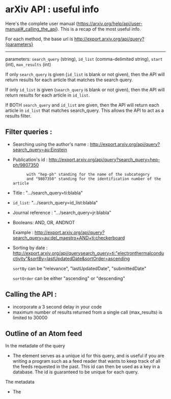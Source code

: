 # arXiv API : useful info
Here's the complete user manual (https://arxiv.org/help/api/user-manual#_calling_the_api). This is a recap of the most useful info.


For each method, the base url is
http://export.arxiv.org/api/query?{parameters}

------------------------------------

parameters: `search_query` (string), `id_list` (comma-delimited string), `start` (int), `max_results`	(int)


If only `search_query` is given (`id_list` is blank or not given), then the API will return results for each article that matches the search query.

If only `id_list` is given (`search_query` is blank or not given), then the API will return results for each article in `id_list`.

If BOTH `search_query` and `id_list` are given, then the API will return each article in `id_list` that matches search_query. This allows the API to act as a results filter.


Filter queries : 
---

- Searching using the author's name : http://export.arxiv.org/api/query?search_query=au:Einstein
- Publication's id : http://export.arxiv.org/api/query?search_query=hep-ph/9807350
            
            with "hep-ph" standing for the name of the subcategory
            and "9807350" standing for the identification number of the article
           
- Title : ".../search_query=ti:blabla"
- `id_list`: ".../search_query=id_list:blabla"
- Journal reference : ".../search_query=jr:blabla"
- Booleans: AND, OR, ANDNOT

  Example : http://export.arxiv.org/api/query?search_query=au:del_maestro+AND+ti:checkerboard

- Sorting by date :  http://export.arxiv.org/api/querysearch_query=ti:"electronthermalconductivity"&sortBy=lastUpdatedDate&sortOrder=ascending
  
  `sortBy` can be "relevance", "lastUpdatedDate", "submittedDate"
  
  `sortOrder` can be either "ascending" or "descending"


Calling the API :
---
- incorporate a 3 second delay in your code
- maximum number of results returned from a single call (max_results) is limited to 30000


Outline of an Atom feed
---
In the metadate of the query
- The <id> element serves as a unique id for this query, and is useful if you are writing a program such as a feed reader that wants to keep track of all the feeds requested in the past. This id can then be used as a key in a database. The id is guaranteed to be unique for each query.
  
The <entry> metadata
- The <title> element contains the title of the article returned
- The <id> element contains a url that resolves to the abstract page for that article :
  
  <id xmlns="http://www.w3.org/2005/Atom">
    http://arxiv.org/abs/hep-ex/0307015
  </id>
  
  If you want only the arXiv id for the article, you can remove the leading http://arxiv.org/abs/ in the <id>.
  
- The <published> tag contains the date in which the first version of this article was submitted and processed.
  
- There is one <author> element for each author of the paper in order of authorship. Each <author> element has a <name> sub-element which contains the name of the author.

- For each entry, there are up to three <link> elements, distinguished by their rel and title attributes.

  <link xmlns="http://www.w3.org/2005/Atom" title="pdf" href="http://arxiv.org/pdf/hep-ex/0307015v1" rel="related" type="application/pdf"/>
  
  rel=alternate	; title=-	; refers to an abstract page ; always present	
  
  rel=related	; title=pdf	; refers to a pdf ; always present	
  
  rel=related	; title=doi	; resolved doi ; not always present	

- If the author has provided a journal reference for the article, then there will be a <arxiv:journal_ref> element with this information:


  
